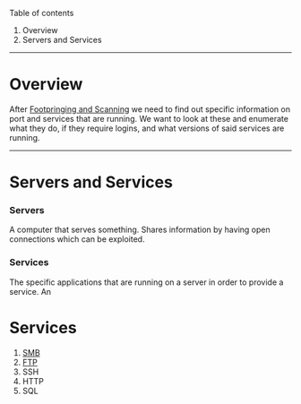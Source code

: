 Table of contents
1. Overview
2. Servers and Services 

---
# Overview

After [Footpringing and Scanning](Footprinting_Scanning.md) we need to find out specific information on port and services that are running. We want to look at these and enumerate what they do, if they require logins, and what versions of said services are running.

---
# Servers and Services
### Servers
A computer that serves something. Shares information by having open connections which can be exploited.
### Services
The specific applications that are running on a server in order to provide a service. An 

# Services
1. [SMB](../../Services/SMB.md)
2. [FTP](../../Services/FTP.md)
3. SSH
4. HTTP
5. SQL